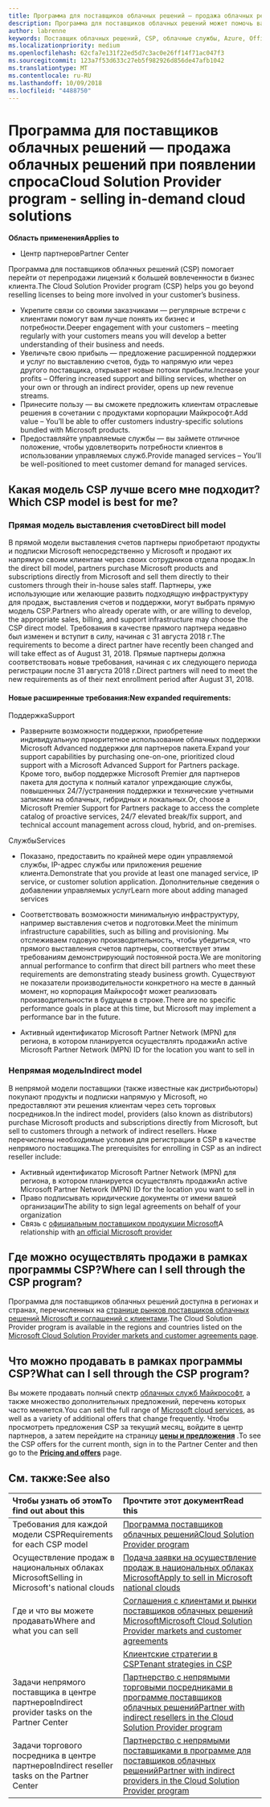 ```yaml
---
title: Программа для поставщиков облачных решений — продажа облачных решений при появлении спроса | Центр партнеров
description: Программа для поставщиков облачных решений может помочь вам расширить свой бизнес благодаря появлению новых клиентов и новых знаний.
author: labrenne
keywords: Поставщик облачных решений, CSP, облачные службы, Azure, Office 365, Dynamics, партнер CSP, продажа в CSP, прямой партнер, прямой партнер CSP, непрямой торговый посредник CSP, прямой CSP, непрямой CSP, прямая модель, непрямая модель, непрямой торговый посредник, непрямой поставщик, поставщик, дистрибьютор, программа cloud solution provider
ms.localizationpriority: medium
ms.openlocfilehash: 62cfa7e131f22ed5d7c3ac0e26ff14f71ac047f3
ms.sourcegitcommit: 123a7f53d633c27eb5f982926d856de47afb1042
ms.translationtype: MT
ms.contentlocale: ru-RU
ms.lasthandoff: 10/09/2018
ms.locfileid: "4488750"
---
```

# <a name="cloud-solution-provider-program---selling-in-demand-cloud-solutions"></a><span data-ttu-id="27526-104">Программа для поставщиков облачных решений — продажа облачных решений при появлении спроса</span><span class="sxs-lookup"><span data-stu-id="27526-104">Cloud Solution Provider program - selling in-demand cloud solutions</span></span> 

**<span data-ttu-id="27526-105">Область применения</span><span class="sxs-lookup"><span data-stu-id="27526-105">Applies to</span></span>**

-  <span data-ttu-id="27526-106">Центр партнеров</span><span class="sxs-lookup"><span data-stu-id="27526-106">Partner Center</span></span>

<span data-ttu-id="27526-107">Программа для поставщиков облачных решений (CSP) помогает перейти от перепродажи лицензий к большей вовлеченности в бизнес клиента.</span><span class="sxs-lookup"><span data-stu-id="27526-107">The Cloud Solution Provider program (CSP) helps you go beyond reselling licenses to being more involved in your customer’s business.</span></span>
 
- <span data-ttu-id="27526-108">Укрепите связи со своими заказчиками — регулярные встречи с клиентами помогут вам лучше понять их бизнес и потребности.</span><span class="sxs-lookup"><span data-stu-id="27526-108">Deeper engagement with your customers – meeting regularly with your customers means you will develop a better understanding of their business and needs.</span></span>
- <span data-ttu-id="27526-109">Увеличьте свою прибыль — предложение расширенной поддержки и услуг по выставлению счетов, будь то напрямую или через другого поставщика, открывает новые потоки прибыли.</span><span class="sxs-lookup"><span data-stu-id="27526-109">Increase your profits – Offering increased support and billing services, whether on your own or through an indirect provider, opens up new revenue streams.</span></span>  
- <span data-ttu-id="27526-110">Принесите пользу — вы сможете предложить клиентам отраслевые решения в сочетании с продуктами корпорации Майкрософт.</span><span class="sxs-lookup"><span data-stu-id="27526-110">Add value – You’ll be able to offer customers industry-specific solutions bundled with Microsoft products.</span></span>
- <span data-ttu-id="27526-111">Предоставляйте управляемые службы — вы займете отличное положение, чтобы удовлетворить потребности клиентов в использовании управляемых служб.</span><span class="sxs-lookup"><span data-stu-id="27526-111">Provide managed services – You’ll be well-positioned to meet customer demand for managed services.</span></span> 

## <a name="which-csp-model-is-best-for-me"></a><span data-ttu-id="27526-112">Какая модель CSP лучше всего мне подходит?</span><span class="sxs-lookup"><span data-stu-id="27526-112">Which CSP model is best for me?</span></span>

### <a name="direct-bill-model"></a><span data-ttu-id="27526-113">Прямая модель выставления счетов</span><span class="sxs-lookup"><span data-stu-id="27526-113">Direct bill model</span></span>

 <span data-ttu-id="27526-114">В прямой модели выставления счетов партнеры приобретают продукты и подписки Microsoft непосредственно у Microsoft и продают их напрямую своим клиентам через своих сотрудников отдела продаж.</span><span class="sxs-lookup"><span data-stu-id="27526-114">In the direct bill model, partners purchase Microsoft products and subscriptions directly from Microsoft and sell them directly to their customers through their in-house sales staff.</span></span> <span data-ttu-id="27526-115">Партнеры, уже использующие или желающие развить подходящую инфраструктуру для продаж, выставления счетов и поддержки, могут выбрать прямую модель CSP.</span><span class="sxs-lookup"><span data-stu-id="27526-115">Partners who already operate with, or are willing to develop, the appropriate sales, billing, and support infrastructure may choose the CSP direct model.</span></span> <span data-ttu-id="27526-116">Требования в качестве прямого партнера недавно был изменен и вступит в силу, начиная с 31 августа 2018 г.</span><span class="sxs-lookup"><span data-stu-id="27526-116">The requirements to become a direct partner have recently been changed and will take effect as of August 31, 2018.</span></span> <span data-ttu-id="27526-117">Прямые партнеры должна соответствовать новые требования, начиная с их следующего периода регистрации после 31 августа 2018 г.</span><span class="sxs-lookup"><span data-stu-id="27526-117">Direct partners will need to meet the new requirements as of their next enrollment period after August 31, 2018.</span></span>


#### <a name="new-expanded-requirements"></a><span data-ttu-id="27526-118">Новые расширенные требования:</span><span class="sxs-lookup"><span data-stu-id="27526-118">New expanded requirements:</span></span>

<span data-ttu-id="27526-119">Поддержка</span><span class="sxs-lookup"><span data-stu-id="27526-119">Support</span></span>
- <span data-ttu-id="27526-120">Разверните возможности поддержки, приобретение индивидуальную приоритетное использование облачных поддержки Microsoft Advanced поддержки для партнеров пакета.</span><span class="sxs-lookup"><span data-stu-id="27526-120">Expand your support capabilities by purchasing one-on-one, prioritized cloud support with a Microsoft Advanced Support for Partners package.</span></span> <span data-ttu-id="27526-121">Кроме того, выбор поддержке Microsoft Premier для партнеров пакета для доступа к полный каталог упреждающие службы, повышенных 24/7/устранения поддержки и технические учетными записями на облачных, гибридных и локальных.</span><span class="sxs-lookup"><span data-stu-id="27526-121">Or, choose a Microsoft Premier Support for Partners package to access the complete catalog of proactive services, 24/7 elevated break/fix support, and technical account management across cloud, hybrid, and on-premises.</span></span> 

<span data-ttu-id="27526-122">Службы</span><span class="sxs-lookup"><span data-stu-id="27526-122">Services</span></span>

- <span data-ttu-id="27526-123">Показано, предоставить по крайней мере один управляемой службы, IP-адрес службы или приложения решение клиента.</span><span class="sxs-lookup"><span data-stu-id="27526-123">Demonstrate that you provide at least one managed service, IP service, or customer solution application.</span></span> <span data-ttu-id="27526-124">Дополнительные сведения о добавлении управляемых услуг</span><span class="sxs-lookup"><span data-stu-id="27526-124">Learn more about adding managed services</span></span>

- <span data-ttu-id="27526-125">Соответствовать возможности минимальную инфраструктуру, например выставления счетов и подготовки.</span><span class="sxs-lookup"><span data-stu-id="27526-125">Meet the minimum infrastructure capabilities, such as billing and provisioning.</span></span>
<span data-ttu-id="27526-126">Мы отслеживаем годовую производительность, чтобы убедиться, что прямого выставления счетов партнеры, соответствует этим требованиям демонстрирующий постоянной роста.</span><span class="sxs-lookup"><span data-stu-id="27526-126">We are monitoring annual performance to confirm that direct bill partners who meet these requirements are demonstrating steady business growth.</span></span> <span data-ttu-id="27526-127">Существуют не показатели производительности конкретного на месте в данный момент, но корпорация Майкрософт может реализовать производительности в будущем в строке.</span><span class="sxs-lookup"><span data-stu-id="27526-127">There are no specific performance goals in place at this time, but Microsoft may implement a performance bar in the future.</span></span> 

- <span data-ttu-id="27526-128">Активный идентификатор Microsoft Partner Network (MPN) для региона, в котором планируется осуществлять продажи</span><span class="sxs-lookup"><span data-stu-id="27526-128">An active Microsoft Partner Network (MPN) ID for the location you want to sell in</span></span>


### <a name="indirect-model"></a><span data-ttu-id="27526-129">Непрямая модель</span><span class="sxs-lookup"><span data-stu-id="27526-129">Indirect model</span></span>

<span data-ttu-id="27526-130">В непрямой модели поставщики (также известные как дистрибьюторы) покупают продукты и подписки напрямую у Microsoft, но предоставляют эти решения клиентам через сеть торговых посредников.</span><span class="sxs-lookup"><span data-stu-id="27526-130">In the indirect model, providers (also known as distributors) purchase Microsoft products and subscriptions directly from Microsoft, but sell to customers through a network of indirect resellers.</span></span> <span data-ttu-id="27526-131">Ниже перечислены необходимые условия для регистрации в CSP в качестве непрямого поставщика.</span><span class="sxs-lookup"><span data-stu-id="27526-131">The prerequisites for enrolling in CSP as an indirect reseller include:</span></span>

- <span data-ttu-id="27526-132">Активный идентификатор Microsoft Partner Network (MPN) для региона, в котором планируется осуществлять продажи</span><span class="sxs-lookup"><span data-stu-id="27526-132">An active Microsoft Partner Network (MPN) ID for the location you want to sell in</span></span>
- <span data-ttu-id="27526-133">Право подписывать юридические документы от имени вашей организации</span><span class="sxs-lookup"><span data-stu-id="27526-133">The ability to sign legal agreements on behalf of your organization</span></span>
- <span data-ttu-id="27526-134">Связь с [официальным поставщиком продукции Microsoft](https://partnercenter.microsoft.com/partner/find-a-provider)</span><span class="sxs-lookup"><span data-stu-id="27526-134">A relationship with [an official Microsoft provider](https://partnercenter.microsoft.com/partner/find-a-provider)</span></span>


## <a name="where-can-i-sell-through-the-csp-program"></a><span data-ttu-id="27526-135">Где можно осуществлять продажи в рамках программы CSP?</span><span class="sxs-lookup"><span data-stu-id="27526-135">Where can I sell through the CSP program?</span></span>

<span data-ttu-id="27526-136">Программа для поставщиков облачных решений доступна в регионах и странах, перечисленных на [странице рынков поставщиков облачных решений Microsoft и соглашений с клиентами](agreements.md).</span><span class="sxs-lookup"><span data-stu-id="27526-136">The Cloud Solution Provider program is available in the regions and countries listed on the [Microsoft Cloud Solution Provider markets and customer agreements page](agreements.md).</span></span>  

## <a name="what-can-i-sell-through-the-csp-program"></a><span data-ttu-id="27526-137">Что можно продавать в рамках программы CSP?</span><span class="sxs-lookup"><span data-stu-id="27526-137">What can I sell through the CSP program?</span></span>

<span data-ttu-id="27526-138">Вы можете продавать полный спектр [облачных служб Майкрософт](https://partner.microsoft.com/cloud-solution-provider/products-and-services), а также множество дополнительных предложений, перечень которых часто меняется.</span><span class="sxs-lookup"><span data-stu-id="27526-138">You can sell the full range of [Microsoft cloud services](https://partner.microsoft.com/cloud-solution-provider/products-and-services), as well as a variety of additional offers that change frequently.</span></span> <span data-ttu-id="27526-139">Чтобы просмотреть предложения CSP за текущий месяц, войдите в центр партнеров, а затем перейдите на страницу [**цены и предложения**](https://partnercenter.microsoft.com/pcv/sales) .</span><span class="sxs-lookup"><span data-stu-id="27526-139">To see the CSP offers for the current month, sign in to the Partner Center and then go to the [**Pricing and offers**](https://partnercenter.microsoft.com/pcv/sales) page.</span></span>

## <a name="see-also"></a><span data-ttu-id="27526-140">См. также:</span><span class="sxs-lookup"><span data-stu-id="27526-140">See also</span></span> 


|**<span data-ttu-id="27526-141">Чтобы узнать об этом</span><span class="sxs-lookup"><span data-stu-id="27526-141">To find out about this</span></span>**   |**<span data-ttu-id="27526-142">Прочтите этот документ</span><span class="sxs-lookup"><span data-stu-id="27526-142">Read this</span></span>**   |
|:---------------------------|:--------------------|
|<span data-ttu-id="27526-143">Требования для каждой модели CSP</span><span class="sxs-lookup"><span data-stu-id="27526-143">Requirements for each CSP model</span></span>   | [<span data-ttu-id="27526-144">Программа поставщиков облачных решений</span><span class="sxs-lookup"><span data-stu-id="27526-144">Cloud Solution Provider program</span></span>](https://partnercenter.microsoft.com/partner/cloud-solution-provider)|
|<span data-ttu-id="27526-145">Осуществление продаж в национальных облаках Microsoft</span><span class="sxs-lookup"><span data-stu-id="27526-145">Selling in Microsoft's national clouds</span></span>   | [<span data-ttu-id="27526-146">Подача заявки на осуществление продаж в национальных облаках Microsoft</span><span class="sxs-lookup"><span data-stu-id="27526-146">Apply to sell in Microsoft national clouds</span></span>](csp-national-clouds-overview.md)|
|<span data-ttu-id="27526-147">Где и что вы можете продавать</span><span class="sxs-lookup"><span data-stu-id="27526-147">Where and what you can sell</span></span>   |[<span data-ttu-id="27526-148">Соглашения с клиентами и рынки поставщиков облачных решений Microsoft</span><span class="sxs-lookup"><span data-stu-id="27526-148">Microsoft Cloud Solution Provider markets and customer agreements</span></span>](agreements.md)|
|  | [<span data-ttu-id="27526-149">Клиентские стратегии в CSP</span><span class="sxs-lookup"><span data-stu-id="27526-149">Tenant strategies in CSP</span></span>](regional-authorization-overview.md)
|<span data-ttu-id="27526-150">Задачи непрямого поставщика в центре партнеров</span><span class="sxs-lookup"><span data-stu-id="27526-150">Indirect provider tasks on the Partner Center</span></span>  |[<span data-ttu-id="27526-151">Партнерство с непрямыми торговыми посредниками в программе поставщиков облачных решений</span><span class="sxs-lookup"><span data-stu-id="27526-151">Partner with indirect resellers in the Cloud Solution Provider program</span></span>](indirect-provider-tasks-in-partner-center.md)|
|<span data-ttu-id="27526-152">Задачи торгового посредника в центре партнеров</span><span class="sxs-lookup"><span data-stu-id="27526-152">Indirect reseller tasks on the Partner Center</span></span>   |[<span data-ttu-id="27526-153">Партнерство с непрямыми поставщиками в программе для поставщиков облачных решений</span><span class="sxs-lookup"><span data-stu-id="27526-153">Partner with indirect providers in the Cloud Solution Provider program</span></span>](indirect-reseller-tasks-in-partner-center.md)|

